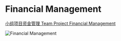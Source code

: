 # Financial Management


[小组项目资金管理 Team Project Financial Management](https://giant-handspring-6db.notion.site/563879cbc317412ebb0f73e2b8f99631?v=d26c609acaaa44a687e4eb1b9f0c8010&pvs=4)

![Financial Management](FinancialManagement.jpg)
